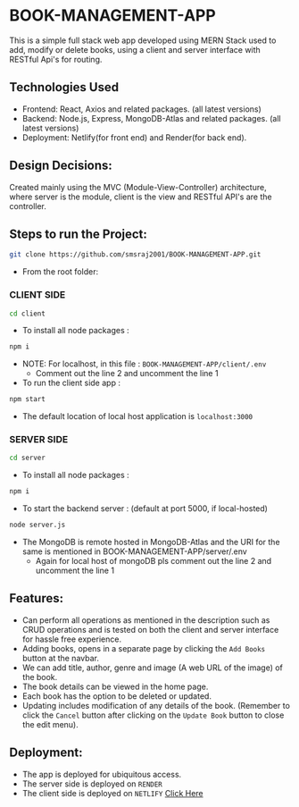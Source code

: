 # BOOK-MANAGEMENT-APP
This is a simple full stack web app developed using MERN Stack used to add, modify or delete books, using a client and server interface with RESTful Api's for routing.

## Technologies Used

- Frontend: React, Axios and related packages. (all latest versions)
- Backend: Node.js, Express, MongoDB-Atlas and related packages. (all latest versions)
- Deployment: Netlify(for front end) and Render(for back end).


## Design Decisions:
Created mainly using the MVC (Module-View-Controller) architecture, where server is the module, client is the view and RESTful API's are the controller.


## Steps to run the Project:

```bash 
git clone https://github.com/smsraj2001/BOOK-MANAGEMENT-APP.git
```

- From the root folder:

### CLIENT SIDE
```bash 
cd client
```
- To install all node packages :
```bash 
npm i
```
- NOTE: For  localhost, in this file : ```BOOK-MANAGEMENT-APP/client/.env```
  - Comment out the line 2 and uncomment the line 1
- To run the client side app :
```bash 
npm start
```
- The default location of local host application is ```localhost:3000```

### SERVER SIDE
```bash 
cd server
```
- To install all node packages :
```bash 
npm i
```
- To start the backend server : (default at port 5000, if local-hosted)
```bash 
node server.js
```
- The MongoDB is remote hosted in MongoDB-Atlas and the URI for the same is mentioned in BOOK-MANAGEMENT-APP/server/.env
  - Again for local host of mongoDB pls comment out the line 2 and uncomment the line 1


## Features:
- Can perform all operations as mentioned in the description such as CRUD operations and is tested on both the client and server interface for hassle free experience.
- Adding books, opens in a separate page by clicking the ```Add Books``` button at the navbar.
- We can add title, author, genre and image (A web URL of the image) of the book.
- The book details can be viewed in the home page.
- Each book has the option to be deleted or updated.
- Updating includes modification of any details of the book. (Remember to click the ```Cancel``` button after clicking on the ```Update Book``` button to close the edit menu).

## Deployment:
- The app is deployed for ubiquitous access.
- The server side is deployed on ```RENDER``` 
- The client side is deployed on ```NETLIFY``` [Click Here](https://65aa4fa06599690bdf85e107--cheery-liger-ef1764.netlify.app/)











